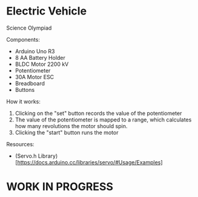 # Electric Vehicle

Science Olympiad

Components:
* Arduino Uno R3
* 8 AA Battery Holder
* BLDC Motor 2200 kV
* Potentiometer
* 30A Motor ESC
* Breadboard
* Buttons

How it works:
1. Clicking on the "set" button records the value of the potentiometer
2. The value of the potentiometer is mapped to a range, which calculates how many revolutions the motor should spin.
3. Clicking the "start" button runs the motor

Resources: 
* (Servo.h Library)[https://docs.arduino.cc/libraries/servo/#Usage/Examples]

# WORK IN PROGRESS